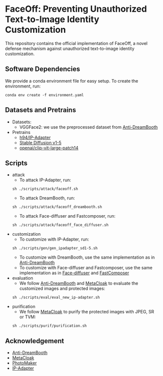 # FaceOff: Preventing Unauthorized Text-to-Image Identity Customization

This repository contains the official implementation of FaceOff, a novel defense mechanism against unauthorized text-to-image identity customization.

## Software Dependencies
We provide a conda environment file for easy setup. To create the environment, run:
```
conda env create -f environment.yaml
```
## Datasets and Pretrains
- Datasets: 
    - VGGFace2: we use the preprocessed dataset from [Anti-DreamBooth](https://github.com/VinAIResearch/Anti-DreamBooth)
- Pretrains
    - [h94/IP-Adapter](https://hf-mirror.com/h94/IP-Adapter)
    - [Stable Diffusion v1-5](https://hf-mirror.com/stable-diffusion-v1-5/stable-diffusion-v1-5)
    - [openai/clip-vit-large-patch14](https://hf-mirror.com/openai/clip-vit-large-patch14)

## Scripts
- attack
    - To attack IP-Adapter, run: 
    ```
    sh ./scripts/attack/faceoff.sh
    ```
    - To attack DreamBooth, run:
    ```
    sh ./scripts/attack/faceoff_dreambooth.sh
    ```
    - To attack Face-diffuser and Fastcomposer, run:
    ```
    sh ./scripts/attack/faceoff_face_diffuser.sh
    ```
- customization
    - To customize with IP-Adapter, run:
    ```
    sh ./scripts/gen/gen_ipadapter_sd1-5.sh
    ```
    - To customize with DreamBooth, use the same implementation as in [Anti-DreamBooth](https://github.com/VinAIResearch/Anti-DreamBooth)
    - To customize with Face-diffuser and Fastcomposer, use the same implementation as in [Face-diffuser](https://github.com/CodeGoat24/Face-diffuser) and [FastComposer](https://github.com/mit-han-lab/fastcomposer)
- evaluation
   - We follow [Anti-DreamBooth](https://github.com/VinAIResearch/Anti-DreamBooth) and [MetaCloak](https://github.com/liuyixin-louis/MetaCloak) to evaluate the customized images and protected images:
   ```
   sh ./scripts/eval/eval_new_ip-adapter.sh
   ```
- purification
    - We follow [MetaCloak](https://github.com/liuyixin-louis/MetaCloak) to purify the protected images with JPEG, SR or TVM:
    ```
    sh ./scripts/purif/purification.sh
    ```
## Acknowledgement
- [Anti-DreamBooth](https://github.com/VinAIResearch/Anti-DreamBooth)
- [MetaCloak](https://github.com/liuyixin-louis/MetaCloak)
- [PhotoMaker](https://github.com/TencentARC/PhotoMaker)
- [IP-Adapter](https://github.com/tencent-ailab/IP-Adapter)